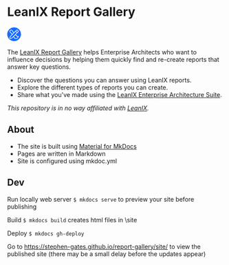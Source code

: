 # LeanIX Report Gallery

![LeanIX Report Gallery icon](src/assets/images/lrg-icon-32x32.png)

The [LeanIX Report Gallery](https://stephen-gates.github.io/report-gallery/site/) helps Enterprise Architects who want to influence decisions by helping them quickly find and re-create reports that answer key questions.

- Discover the questions you can answer using LeanIX reports.
- Explore the different types of reports you can create.
- Share what you've made using the [LeanIX Enterprise Architecture Suite](https://www.leanix.net/en/solutions/enterprise-architecture-suite).

*This repository is in no way affiliated with [LeanIX](https://www.leanix.net/en/).* 

## About

- The site is built using [Material for MkDocs](https://squidfunk.github.io/mkdocs-material/)
- Pages are written in Markdown
- Site is configured using mkdoc.yml

## Dev

Run locally web server `$ mkdocs serve` to preview your site before publishing

Build `$ mkdocs build` creates html files in \site

Deploy `$ mkdocs gh-deploy` 

Go to https://stephen-gates.github.io/report-gallery/site/ to view the published site (there may be a small delay before the updates appear)
